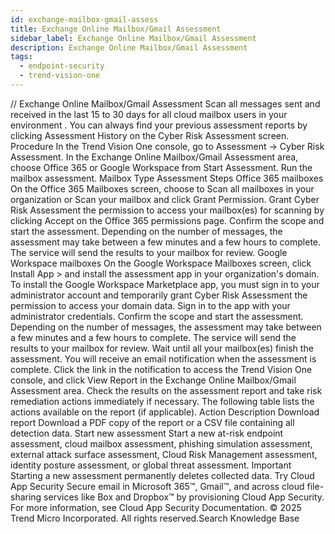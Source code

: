 ```yaml
---
id: exchange-mailbox-gmail-assess
title: Exchange Online Mailbox/Gmail Assessment
sidebar_label: Exchange Online Mailbox/Gmail Assessment
description: Exchange Online Mailbox/Gmail Assessment
tags:
  - endpoint-security
  - trend-vision-one
---
```


/*<![CDATA[*/ $('#title').html($('meta[name=map-description]').attr('content')); /*]]>*/ Exchange Online Mailbox/Gmail Assessment Scan all messages sent and received in the last 15 to 30 days for all cloud mailbox users in your environment . You can always find your previous assessment reports by clicking Assessment History on the Cyber Risk Assessment screen. Procedure In the Trend Vision One console, go to Assessment → Cyber Risk Assessment. In the Exchange Online Mailbox/Gmail Assessment area, choose Office 365 or Google Workspace from Start Assessment. Run the mailbox assessment. Mailbox Type Assessment Steps Office 365 mailboxes On the Office 365 Mailboxes screen, choose to Scan all mailboxes in your organization or Scan your mailbox and click Grant Permission. Grant Cyber Risk Assessment the permission to access your mailbox(es) for scanning by clicking Accept on the Office 365 permissions page. Confirm the scope and start the assessment. Depending on the number of messages, the assessment may take between a few minutes and a few hours to complete. The service will send the results to your mailbox for review. Google Workspace mailboxes On the Google Workspace Mailboxes screen, click Install App > and install the assessment app in your organization's domain. To install the Google Workspace Marketplace app, you must sign in to your administrator account and temporarily grant Cyber Risk Assessment the permission to access your domain data. Sign in to the app with your administrator credentials. Confirm the scope and start the assessment. Depending on the number of messages, the assessment may take between a few minutes and a few hours to complete. The service will send the results to your mailbox for review. Wait until all your mailbox(es) finish the assessment. You will receive an email notification when the assessment is complete. Click the link in the notification to access the Trend Vision One console, and click View Report in the Exchange Online Mailbox/Gmail Assessment area. Check the results on the assessment report and take risk remediation actions immediately if necessary. The following table lists the actions available on the report (if applicable). Action Description Download report Download a PDF copy of the report or a CSV file containing all detection data. Start new assessment Start a new at-risk endpoint assessment, cloud mailbox assessment, phishing simulation assessment, external attack surface assessment, Cloud Risk Management assessment, identity posture assessment, or global threat assessment. Important Starting a new assessment permanently deletes collected data. Try Cloud App Security Secure email in Microsoft 365™, Gmail™, and across cloud file-sharing services like Box and Dropbox™ by provisioning Cloud App Security. For more information, see Cloud App Security Documentation. © 2025 Trend Micro Incorporated. All rights reserved.Search Knowledge Base